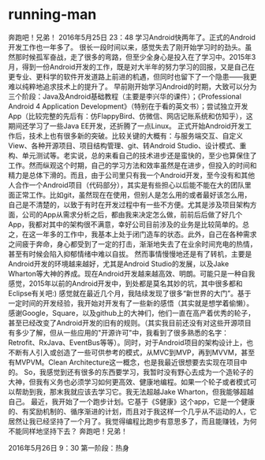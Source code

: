 # running-man
奔跑吧！兄弟！
2016年5月25日 23：48
学习Android快两年了。正式的Android开发工作也一年多了。
很长一段时间以来，感觉失去了刚开始学习时的劲头。虽然那时候孤军奋战，走了很多的弯路，但至少全身心是投入在了学习中。2015年3月，得到一份Android开发的工作，既是对大半年的努力学习的回报，又是自己在更专业、更科学的软件开发道路上前进的机遇，但同时也留下了一个隐患——我更难以纯粹地追求技术上的提升了。
早前刚开始学习Android的时期，大致可以分为三个阶段：Java及Android基础教程（主要是李兴华的课件）；《Professional Android 4 Application Development》（特别在于看的英文书）；尝试独立开发App（比较完整的先后有：仿FlappyBird、仿微信、网店记账系统和仿知乎），这期间还学习了一些Java EE开发，还折腾了一点Linux。
正式开始Android开发工作后，技术上也有很多新的突破。比较关键的大概有：与服务端交互、自定义View、各种开源项目、项目结构管理、git、转Android Studio、设计模式、重构、单元测试等。老实说，总的来看自己的技术进步还是蛮快的，至少也算保住了工作。然而纵观这个时期，自己的学习方法和效率虽然是在进步，但投入的时间和精力是总体下滑的。而且，由于公司里只有我一个Android开发，至今没有和其他人合作一个Android项目（代码部分），其实是有些担心以后能不能在大的团队里面正常工作。比如git，虽然现在在使用，但别人是怎么用的或者最好该怎么用，自己是不清楚的，以致于有时在开发过程中有一些不方便。尤其是涉及项目架构方面，公司的App从需求分析之后，都由我来决定怎么做，前前后后做了好几个App，我都对其中的架构很不满意，幸好公司目前涉及的业务是比较简单的。总之，在这一年多的工作中，我基本上处于闭门造车的状态。此外，自己在各种需求之间疲于奔命，身心都受到了一定的打击，渐渐地失去了在业余时间充电的热情，甚至有时候会陷入抑郁情绪中难以自拔。
然而事情慢慢地还是有了转机，主要是Android开发的环境越来越好，尤其是Android Studio的发展，以及Jake Wharton等大神的养成。现在Android开发越来越高效、明朗。可能只是一种自我感觉，2015年以前的Android开发中，到处都是莫名其妙的坑，其中很多都和Eclipse有关吧:) 感觉就在最近几个月，我陆续发现了很多“新世界的大门”。基于一定时间的开发经验，我开始对开发有了一些新的感悟（其实就是想学着偷懒）。感谢Google，Square，以及github上的大神们，他们一直在高产着优秀的轮子，甚至已经改变了Android开发的旧有的规则。（其实我目前还没有对这些开源项目有多少了解，但从一些应用的"开源许可"中，我看到了很多熟悉的名字：Retrofit、RxJava、EventBus等等）。同时，对于Android项目的架构设计上，也不断有人引入或创造了一些可供参考的模式，从MVC到MVP，再到MVVM，甚至有MVPVM。Clean Architecture这一概念，也是我最近很想要去实现在项目中的。
So，我感觉到还有很多的东西要学习，我暂时没有野心去成为一个造轮子的大神，但我有义务也必须学习如何更高效、健康地编程。如果一个轮子或者模式可以帮助到我，那末我就应该去学习它。我无法超越Jake Wharton，但我能够超越自己。
最近，我开始了一个跑步计划。它基于《S健康》这个app，它是一个健康的、有奖励机制的、循序渐进的计划，而且对于我这样一个几乎从不运动的人，它居然让我已经坚持了一个月了。我觉得编程比跑步有意思多了，而且能赚钱，为何不能同样地坚持下去？
奔跑吧！兄弟！

2016年5月26日 9：30
第一阶段：热身
